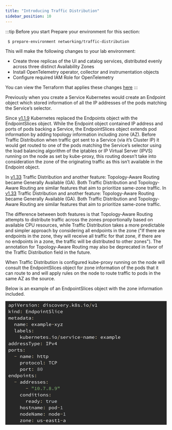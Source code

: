 ```yaml
---
title: "Introducing Traffic Distribution"
sidebar_position: 10
---
```


:::tip Before you start
Prepare your environment for this section:
 
```bash wait=30 timeout=600
 $ prepare-environment networking/traffic-distribution
```

This will make the following changes to your lab environment:
 
- Create three replicas of the UI and catalog services, distributed evenly across three distinct Availability Zones
- Install OpenTelemetry operator, collector and instrumentation objects  
- Configure required IAM Role for OpenTelemetry 

You can view the Terraform that applies these changes [here](https://github.com/VAR::MANIFESTS_OWNER/VAR::MANIFESTS_REPOSITORY/tree/VAR::MANIFESTS_REF/manifests/modules/networking/vpc-lattice/.workshop/terraform)
:::


Previously when you create a Service Kubernetes would create an Endpoint object which stored information of all the IP addresses of the pods matching the Service’s selector.

Since [v1.1.9](https://kubernetes.io/blog/2020/09/02/scaling-kubernetes-networking-with-endpointslices/) Kubernetes replaced the Endpoints object with the EndpointSlices object. While the Endpoint object contained IP address and ports of pods backing a Service, the EndpointSlices object extends pod information by adding topology information including zone (AZ). 
Before Traffic Distribution when traffic got sent to a Service (via it’s Cluster IP) it would get routed to one of the pods matching the Service’s selector using the load balancing algorithm of the iptables or IP Virtual Server (IPVS) running on the node as set by kube-proxy, this routing doesn’t take into consideration the zone of the originating traffic as this isn’t available in the Endpoint object.

In [v1.33](https://kubernetes.io/blog/2025/04/23/kubernetes-v1-33-release/#topology-aware-routing-with-trafficdistribution-preferclose) Traffic Distribution and another feature: Topology-Aware Routing became Generally Available (GA). Both Traffic Distribution and Topology-Aware Routing are similar features that aim to prioritize same-zone traffic. 
In [v1.33](https://kubernetes.io/blog/2025/04/23/kubernetes-v1-33-release/#topology-aware-routing-with-trafficdistribution-preferclose) Traffic Distribution and another feature: Topology-Aware Routing became Generally Available (GA). Both Traffic Distribution and Topology-Aware Routing are similar features that aim to prioritize same-zone traffic. 

The difference between both features is that Topology-Aware Routing attempts to distribute traffic across the zones proportionally based on available CPU resources, while Traffic Distribution takes a more predictable and simpler approach by considering all endpoints in the zone ("If there are endpoints in the zone, they will receive all traffic for that zone, if there are no endpoints in a zone, the traffic will be distributed to other zones"). 
The annotation for Topology-Aware Routing may also be deprecated in favor of the Traffic Distribution field in the future. 

When Traffic Distribution is configured kube-proxy running on the node will consult the EndpointSlices object for zone information of the pods that it can route to and will apply rules on the node to route traffic to pods in the same AZ as the source.

Below is an example of an EndpointSlices object with the zone information included.

![Architecture Diagram](./assets/endpointslices.png)
